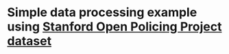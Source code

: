 # Simple data processing example using [Stanford Open Policing Project dataset](https://github.com/stanford-policylab/opp/blob/master/data_readme.md)
